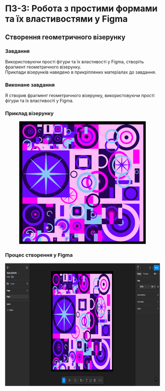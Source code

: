 # ПЗ-3: Робота з простими формами та їх властивостями у Figma  
## Створення геометричного візерунку  

### Завдання  
Використовуючи прості фігури та їх властивості у Figma, створіть фрагмент геометричного візерунку.  
Приклади візерунків наведено в прикріплених матеріалах до завдання.  

### Виконане завдання  
Я створив фрагмент геометричного візерунку, використовуючи прості фігури та їх властивості у Figma.  

### Приклад візерунку  
<p align="center">
  <img src="images/Pattern.png" height="400px">
</p>  

### Процес створення у Figma  
<p align="center">
  <img src="images/Figma(workspace).png" height="400px">
</p>
